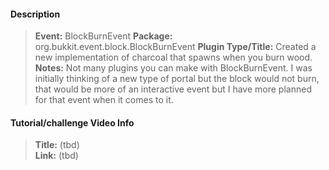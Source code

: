 #### Description
> **Event:** BlockBurnEvent
> **Package:** org.bukkit.event.block.BlockBurnEvent
> **Plugin Type/Title:** Created a new implementation of charcoal that spawns when you burn wood.
> **Notes:** Not many plugins you can make with BlockBurnEvent. I was initially thinking of a new type of portal but the block would not burn, that would be more of an interactive event but I have more planned for that event when it comes to it.
#### Tutorial/challenge Video Info

> **Title:** (tbd)  
> **Link:** (tbd)  
